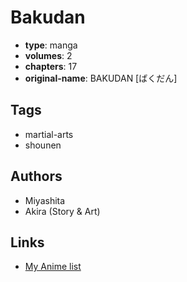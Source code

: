 # Bakudan

-   **type**: manga
-   **volumes**: 2
-   **chapters**: 17
-   **original-name**: BAKUDAN [ばくだん]

## Tags

-   martial-arts
-   shounen

## Authors

-   Miyashita
-   Akira (Story & Art)

## Links

-   [My Anime list](https://myanimelist.net/manga/66257/Bakudan)
